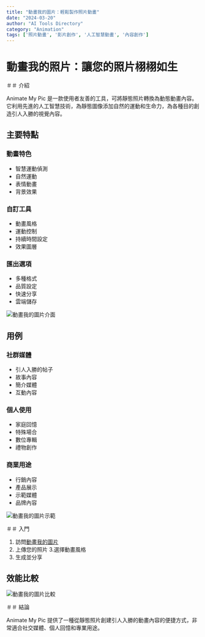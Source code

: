 ```yaml
---
title: "動畫我的圖片：輕鬆製作照片動畫"
date: "2024-03-20"
author: "AI Tools Directory"
category: "Animation"
tags: ['照片動畫', '影片創作', '人工智慧動畫', '內容創作']
---
```

# 動畫我的照片：讓您的照片栩栩如生

＃＃ 介紹

Animate My Pic 是一款使用者友善的工具，可將靜態照片轉換為動態動畫內容。它利用先進的人工智慧技術，為靜態圖像添加自然的運動和生命力，為各種目的創造引人入勝的視覺內容。

## 主要特點

### 動畫特色
- 智慧運動偵測
- 自然運動
- 表情動畫
- 背景效果

### 自訂工具
- 動畫風格
- 運動控制
- 持續時間設定
- 效果圖層

### 匯出選項
- 多種格式
- 品質設定
- 快速分享
- 雲端儲存

![動畫我的圖片介面](/imgs/animate-my-pic/interface.jpg)

## 用例

### 社群媒體
- 引人入勝的帖子
- 故事內容
- 簡介媒體
- 互動內容

### 個人使用
- 家庭回憶
- 特殊場合
- 數位專輯
- 禮物創作

### 商業用途
- 行銷內容
- 產品展示
- 示範媒體
- 品牌內容

![動畫我的圖片示範](/imgs/animate-my-pic/demo.jpg)

＃＃ 入門

1. 訪問[動畫我的圖片](https://animate-my-pic.com)
2. 上傳您的照片
3.選擇動畫風格
4. 生成並分享

## 效能比較

![動畫我的圖片比較](/imgs/animate-my-pic/comparison.jpg)

＃＃ 結論

Animate My Pic 提供了一種從靜態照片創建引人入勝的動畫內容的便捷方式，非常適合社交媒體、個人回憶和專業用途。